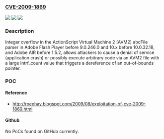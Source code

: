 ### [CVE-2009-1869](https://cve.mitre.org/cgi-bin/cvename.cgi?name=CVE-2009-1869)
![](https://img.shields.io/static/v1?label=Product&message=n%2Fa&color=blue)
![](https://img.shields.io/static/v1?label=Version&message=n%2Fa&color=blue)
![](https://img.shields.io/static/v1?label=Vulnerability&message=n%2Fa&color=brighgreen)

### Description

Integer overflow in the ActionScript Virtual Machine 2 (AVM2) abcFile parser in Adobe Flash Player before 9.0.246.0 and 10.x before 10.0.32.18, and Adobe AIR before 1.5.2, allows attackers to cause a denial of service (application crash) or possibly execute arbitrary code via an AVM2 file with a large intrf_count value that triggers a dereference of an out-of-bounds pointer.

### POC

#### Reference
- http://roeehay.blogspot.com/2009/08/exploitation-of-cve-2009-1869.html

#### Github
No PoCs found on GitHub currently.

